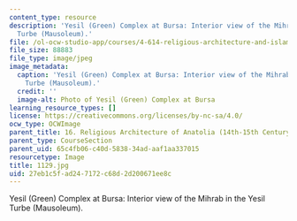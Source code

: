 ```yaml
---
content_type: resource
description: 'Yesil (Green) Complex at Bursa: Interior view of the Mihrab in the Yesil
  Turbe (Mausoleum).'
file: /ol-ocw-studio-app/courses/4-614-religious-architecture-and-islamic-cultures-fall-2002/27eb1c5fad247172c68d2d200671ee8c_1129.jpg
file_size: 88883
file_type: image/jpeg
image_metadata:
  caption: 'Yesil (Green) Complex at Bursa: Interior view of the Mihrab in the Yesil
    Turbe (Mausoleum).'
  credit: ''
  image-alt: Photo of Yesil (Green) Complex at Bursa
learning_resource_types: []
license: https://creativecommons.org/licenses/by-nc-sa/4.0/
ocw_type: OCWImage
parent_title: 16. Religious Architecture of Anatolia (14th-15th Century)
parent_type: CourseSection
parent_uid: 65c4fb06-c40d-5838-34ad-aaf1aa337015
resourcetype: Image
title: 1129.jpg
uid: 27eb1c5f-ad24-7172-c68d-2d200671ee8c
---
```

Yesil (Green) Complex at Bursa: Interior view of the Mihrab in the Yesil Turbe (Mausoleum).